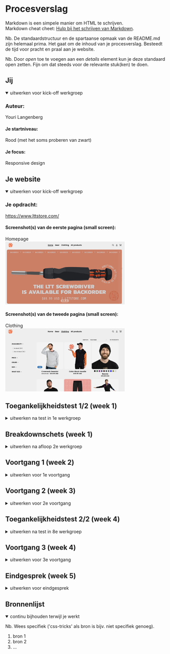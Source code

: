 # Procesverslag
Markdown is een simpele manier om HTML te schrijven.  
Markdown cheat cheet: [Hulp bij het schrijven van Markdown](https://github.com/adam-p/markdown-here/wiki/Markdown-Cheatsheet).

Nb. De standaardstructuur en de spartaanse opmaak van de README.md zijn helemaal prima. Het gaat om de inhoud van je procesverslag. Besteedt de tijd voor pracht en praal aan je website.

Nb. Door *open* toe te voegen aan een *details* element kun je deze standaard open zetten. Fijn om dat steeds voor de relevante stuk(ken) te doen.





## Jij

<details open>
  <summary>uitwerken voor kick-off werkgroep</summary>

  ### Auteur:
  Youri Langenberg

  #### Je startniveau:
  Rood (met het soms proberen van zwart)

  #### Je focus:
  Responsive design
 
</details>





## Je website

<details open>
  <summary>uitwerken voor kick-off werkgroep</summary>

  ### Je opdracht:
  https://www.lttstore.com/

  #### Screenshot(s) van de eerste pagina (small screen): 
  Homepage 
  <br>
  <img src="readme-images/lttstore_homepage.jpg" width="375px" alt="Homepage of LTTStore">

  #### Screenshot(s) van de tweede pagina (small screen):
  Clothing
  <br>
  <img src="readme-images/lttstore_clothing.jpg" width="375px" alt="Clothing page of LTTStore">
 
</details>



## Toegankelijkheidstest 1/2 (week 1)

<details>
  <summary>uitwerken na test in 1e werkgroep</summary>

  ### Bevindingen
  Lijst met je bevindingen die in de test naar voren kwamen:

  #### Screenreader
  LTTStore is goed te gebruiken, alles is duidelijk geprogrammeerd zodat de 
  screenreader alles kan lezen en er snel door heen kan gaan. er is zelfs   
  een knop om het begin te skippen.



  #### Muis en Toetsenbord 
  
  Er zijn geen duidelijke highlights als je tab klikt op de homepagine, het mist bij plaatjes en knopjes. Als je een andere pagina bezoekt zoals Clothing of product dan zie je het wel duidelijk bij al het content.
  <img src="readme-images/lttstore_review_highlight.jpg" width="375px" alt="Good highlights of LTTStore">
  <img src="readme-images/lttstore_highlight_picture.jpg" width="375px" alt="Bad highlights of LTTStore">


  Hier een omschrijving van hoe het opgelost kan worden (met indien nodig afbeeldingen)
  Een duidelijke border toevoegen aan plaatjes en titels van producten.

  #### Motoriek (shocks, elastiekjes)
  Hier korte omschrijving (met indien nodig afbeeldingen)
  Het gebruiken van de shocker is voor mij helemaal niet te gebruiken. Daarmee zou ik geen computers mee kunnen bedienen.


  #### Visueel (brillen, contrast, kleurenblind, dark/light). 
  
  Visueel is de website nog goed te doen gezien dat de achtergrond wit of zwart is (gebasseerd op jouw instellingen). Zelfs de highlighted knoppen kunnen nog goed gezien worden.

  De website is goed te gebruiken met verschillende visuele beperkingen. Maar het is te gebruiken.

</details>



## Breakdownschets (week 1)

<details>
  <summary>uitwerken na afloop 2e werkgroep</summary>

  ### de hele pagina: 
  <img src="images/readme-images/lttstore_homepage_replica.jpg" width="375px" alt="breakdown van de hele pagina">

  ### dynamisch deel (bijv menu): 
  -
  <img src="readme-images/dummy-plaatje.jpg" width="375px" alt="breakdown van een dynamisch deel">

  ### wellicht nog een dynamisch deel (bijv filter): 
  -
  <img src="readme-images/dummy-plaatje.jpg" width="375px" alt="breakdown van nog een dynamisch deel">

</details>





## Voortgang 1 (week 2)

<details>
  <summary>uitwerken voor 1e voortgang</summary>

  ### Stand van zaken
  hier dit ging goed & dit was lastig (neem ook screenshots op van delen van je website en code)
  Het werken met grids is wat lastiger dan Flexboxen maar ik vind het wel goed gaan. Het is zeker een uitdaging
  om een website zo goed mogelijk na te maken.
  <img src="images/readme-images/css_code.jpg" alt="A part of my CSS code">

  ### Agenda voor meeting
  samen met je groepje opstellen:

  Youri Langenberg:
  Op dit moment wil ik weten hoe ik het beste de header kan positioneren zodat het onder de gradient staat

  Laura Wilting:
  Ik wil weten waar ik het beste mee kan beginnen in mijn CSS.
  
  Pepijn de Wolff:
  Ik wil weten of mn html semantisch genoeg is


  ### Verslag van meeting
  hier na afloop snel de uitkomsten van de meeting vastleggen
  We kunnen elkaar lastig op weg helpen via deze manier en willen daarom graag morgen in de les
  om hulp vragen aan de docent en/of de student assistenten.
  Niet schreeuwen (Uppercase)
  Taal naar engels zetten anders is het niet goed voor Google (SEO)
  3 style sheets
    - Algemeen (fonts, footer, header)
    - Homepage
    - Product page
  

</details>





## Voortgang 2 (week 3)

<details>
  <summary>uitwerken voor 2e voortgang</summary>

  ### Stand van zaken
  hier dit ging goed & dit was lastig (neem ook screenshots op van delen van je website en code)


  ### Agenda voor meeting
  samen met je groepje opstellen

  | student 1      | student 2          | student 3    | student 4        |
  | ---            | ---                | ---          | ---              |
  | dit bespreken  | en dit             | en ik dit    | en dan ik dat    |
  | en dat ook nog | dit als er tijd is | nog een punt | dit wil ik zeker |
  | ...            | ...                | ...          | ...              |


  ### Verslag van meeting
  hier na afloop snel de uitkomsten van de meeting vastleggen

  - punt 1
  - punt 2
  - nog een punt
- ...

</details>





## Toegankelijkheidstest 2/2 (week 4)

<details>
  <summary>uitwerken na test in 8e werkgroep</summary>

  ### Bevindingen
  Lijst met je bevindingen die in de test naar voren kwamen (geef ook aan wat er verbeterd is):

  #### Screenreader
  Hier korte omschrijving (met indien nodig afbeeldingen)

  Hier een omschrijving van hoe het opgelost kan worden (met indien nodig afbeeldingen)


  #### Muis en Toetsenbord 
  Hier korte omschrijving (met indien nodig afbeeldingen)

  Hier een omschrijving van hoe het opgelost kan worden (met indien nodig afbeeldingen)


  #### Motoriek (shocks, elastiekjes)
  Hier korte omschrijving (met indien nodig afbeeldingen)

  Hier een omschrijving van hoe het opgelost kan worden (met indien nodig afbeeldingen)


  #### Visueel (brillen, contrast, kleurenblind, dark/light). 
  Hier korte omschrijving (met indien nodig afbeeldingen)

  Hier een omschrijving van hoe het opgelost kan worden (met indien nodig afbeeldingen)

</details>





## Voortgang 3 (week 4)

<details>
  <summary>uitwerken voor 3e voortgang</summary>

  ### Stand van zaken
  hier dit ging goed & dit was lastig (neem ook screenshots op van delen van je website en code)


  ### Agenda voor meeting
  samen met je groepje opstellen

  | student 1      | student 2          | student 3    | student 4        |
  | ---            | ---                | ---          | ---              |
  | dit bespreken  | en dit             | en ik dit    | en dan ik dat    |
  | en dat ook nog | dit als er tijd is | nog een punt | dit wil ik zeker |
  | ...            | ...                | ...          | ...              |


  ### Verslag van meeting
  hier na afloop snel de uitkomsten van de meeting vastleggen

  - punt 1
  - punt 2
  - nog een punt
  - ...

</details>





## Eindgesprek (week 5)

<details>
  <summary>uitwerken voor eindgesprek</summary>

  ### Je uitkomst - karakteristiek screenshots:
  <img src="readme-images/dummy-plaatje.jpg" width="375px" alt="uitomst opdracht 1">


  ### Dit ging goed/Heb ik geleerd: 
  Korte omschrijving met plaatjes

  <img src="readme-images/dummy-plaatje.jpg" width="375px" alt="top">


  ### Dit was lastig/Is niet gelukt:
  Korte omschrijving met plaatjes

  <img src="readme-images/dummy-plaatje.jpg" width="375px" alt="bummer">
</details>





## Bronnenlijst

<details open>
  <summary>continu bijhouden terwijl je werkt</summary>

  Nb. Wees specifiek ('css-tricks' als bron is bijv. niet specifiek genoeg).

  1. bron 1
  2. bron 2
  3. ...

</details>

